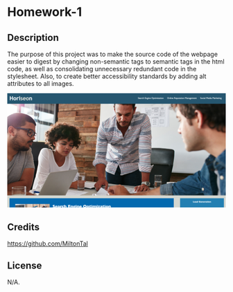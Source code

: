# Homework-1

## Description

The purpose of this project was to make the source code of the webpage easier to digest by changing non-semantic tags to semantic tags in the html code, as well as consolidating unnecessary redundant code in the stylesheet. Also, to create better accessibility standards by adding alt attributes to all images.

![alt text](assets/images/screenshot.png)


## Credits

https://github.com/MiltonTal

## License

N/A.
